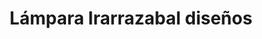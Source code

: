 ---
title: "Lámpara Irarrazabal diseños"
url: /melipilla/lampara-irarrazabal-disenos/
shop: artesanía
---